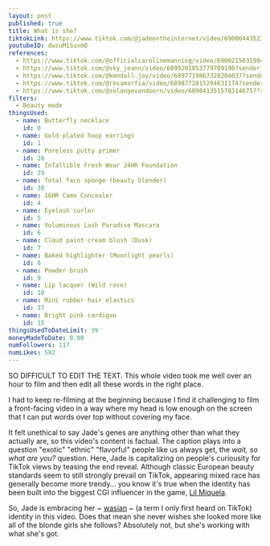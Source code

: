 ```yaml
---
layout: post
published: true
title: What is she?
tiktokLink: https://www.tiktok.com/@jadeontheinternet/video/6900644352389860614?sender_device=pc&sender_web_id=6891999718790268421&is_from_webapp=1
youtubeID: dwzuM1SuxmQ
references:
  - https://www.tiktok.com/@officialcarolinemanning/video/6900215631904378117?sender_device=pc&sender_web_id=6891999718790268421&is_from_webapp=1
  - https://www.tiktok.com/@sky_jeann/video/6899201853779709190?sender_device=pc&sender_web_id=6891999718790268421&is_from_webapp=1
  - https://www.tiktok.com/@kendall.joy/video/6897719867328204037?sender_device=pc&sender_web_id=6891999718790268421&is_from_webapp=1
  - https://www.tiktok.com/@rosamarfia/video/6898772815294631174?sender_device=pc&sender_web_id=6891999718790268421&is_from_webapp=
  - https://www.tiktok.com/@solangevandoorn/video/6898413515783146757?sender_device=pc&sender_web_id=6891999718790268421&is_from_webapp=1
filters:
  - Beauty mode
thingsUsed:
  - name: Butterfly necklace
    id: 0
  - name: Gold-plated hoop earrings
    id: 1
  - name: Poreless putty primer
    id: 28
  - name: Infallible Fresh Wear 24HR Foundation
    id: 29
  - name: Total face sponge (beauty blender)
    id: 30
  - name: 16HR Camo Concealer
    id: 4
  - name: Eyelash curler
    id: 5
  - name: Voluminous Lash Paradise Mascara
    id: 6
  - name: Cloud paint cream blush (Dusk)
    id: 7
  - name: Baked highlighter (Moonlight pearls)
    id: 8
  - name: Powder brush
    id: 9
  - name: Lip lacquer (Wild rose)
    id: 10
  - name: Mini rubber hair elastics
    id: 37
  - name: Bright pink cardigan
    id: 15
thingsUsedToDateLimit: 39
moneyMadeToDate: 0.00
numFollowers: 117
numLikes: 592
---
```


SO DIFFICULT TO EDIT THE TEXT. This whole video took me well over an hour to film and then edit all these words in the right place.

I had to keep re-filming at the beginning because I find it challenging to film a front-facing video in a way where my head is low enough on the screen that I can put words over top without covering my face.

It felt unethical to say Jade's genes are anything other than what they actually are, so this video's content is factual. The caption plays into a question "exotic" "ethnic" "flavorful" people like us always get, the _wait, so what are you?_ question. Here, Jade is capitalizing on people's curiousity for TikTok views by teasing the end reveal. Although classic European beauty standards seem to still strongly prevail on TikTok, appearing mixed race has generally become more trendy... you know it's true when the identity has been built into the biggest CGI influencer in the game, [Lil Miquela](https://www.dazeddigital.com/beauty/head/article/41436/1/mixed-race-identity-cgi-influencers-lil-miquela).

So, Jade is embracing her ~ [wasian](https://www.urbandictionary.com/define.php?term=Wasian) ~ (a term I only first heard on TikTok) identity in this video. Does that mean she never wishes she looked more like all of the blonde girls she follows? Absolutely not, but she's working with what she's got.
